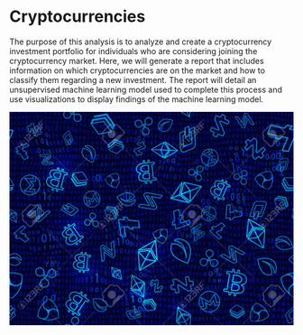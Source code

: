 # Cryptocurrencies

The purpose of this analysis is to analyze and create a cryptocurrency investment portfolio for individuals who are considering joining the cryptocurrency market. Here, we will generate a report that includes information on which cryptocurrencies are on the market and how to classify them regarding a new investment. The report will detail an unsupervised machine learning model used to complete this process and use visualizations to display findings of the machine learning model.

![Crypto](https://github.com/AkifEltahir96/Cryptocurrencies/blob/main/Challenge/Images/Cryptocurrency-Background.png)
